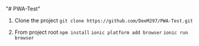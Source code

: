 "# PWA-Test" 

1) Clone the project
`git clone https://github.com/DeeM297/PWA-Test.git`

2) From project root
`npm install`
`ionic platform add browser`
`ionic run browser`
 

